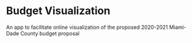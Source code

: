 # Budget Visualization
An app to facilitate online visualization of the proposed 2020-2021 Miami-Dade County budget proposal
